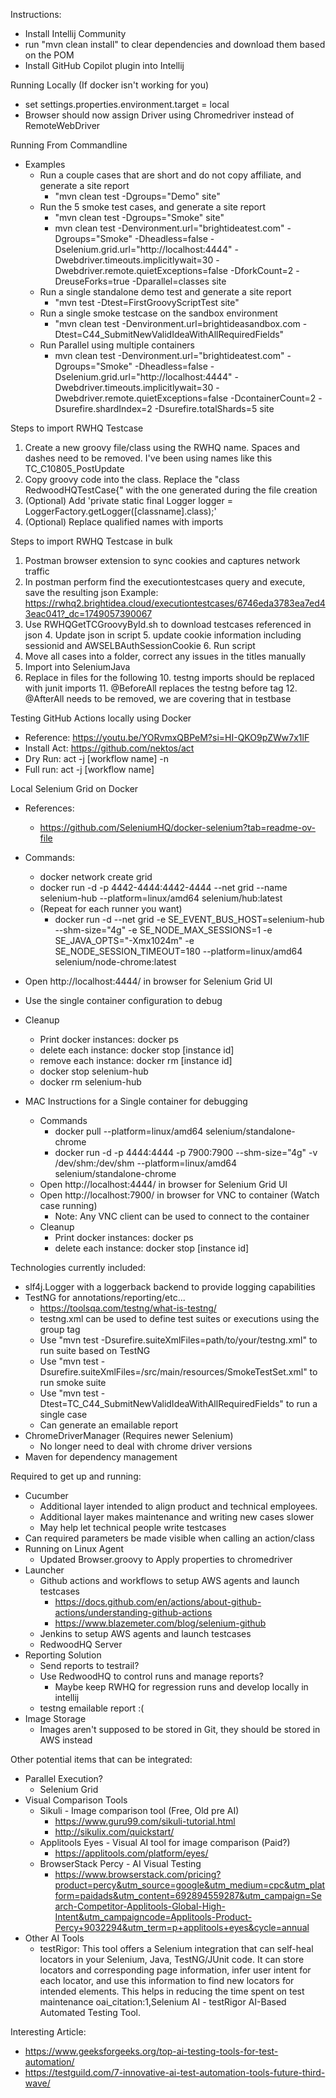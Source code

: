 Instructions:
* Install Intellij Community
* run "mvn clean install" to clear dependencies and download them based on the POM
* Install GitHub Copilot plugin into Intellij

Running Locally (If docker isn't working for you)
* set settings.properties.environment.target = local
* Browser should now assign Driver using Chromedriver instead of RemoteWebDriver

Running From Commandline
* Examples
  * Run a couple cases that are short and do not copy affiliate, and generate a site report
    * "mvn clean test -Dgroups="Demo" site"
  * Run the 5 smoke test cases, and generate a site report
    * "mvn clean test -Dgroups="Smoke" site"  
    * mvn clean test -Denvironment.url="brightideatest.com" -Dgroups="Smoke" -Dheadless=false -Dselenium.grid.url="http://localhost:4444" -Dwebdriver.timeouts.implicitlywait=30 -Dwebdriver.remote.quietExceptions=false -DforkCount=2 -DreuseForks=true -Dparallel=classes site 
  * Run a single standalone demo test and generate a site report
    * "mvn test -Dtest=FirstGroovyScriptTest site"  
  * Run a single smoke testcase on the sandbox environment
    * "mvn clean test -Denvironment.url=brightideasandbox.com -Dtest=C44_SubmitNewValidIdeaWithAllRequiredFields"
  * Run Parallel using multiple containers
    * mvn clean test -Denvironment.url="brightideatest.com" -Dgroups="Smoke" -Dheadless=false -Dselenium.grid.url="http://localhost:4444" -Dwebdriver.timeouts.implicitlywait=30 -Dwebdriver.remote.quietExceptions=false -DcontainerCount=2 -Dsurefire.shardIndex=2 -Dsurefire.totalShards=5 site


Steps to import RWHQ Testcase
1. Create a new groovy file/class using the RWHQ name. Spaces and dashes need to be removed. I've been using names like this TC_C10805_PostUpdate
2. Copy groovy code into the class. Replace the "class RedwoodHQTestCase{" with the one generated during the file creation
5. (Optional) Add 'private static final Logger logger = LoggerFactory.getLogger([classname].class);'
6. (Optional) Replace qualified names with imports

Steps to import RWHQ Testcase in bulk
1. Postman browser extension to sync cookies and captures network traffic
2. In postman perform find the executiontestcases query and execute, save the resulting json
   Example: https://rwhq2.brightidea.cloud/executiontestcases/6746eda3783ea7ed43eac041?_dc=1749057390067
3. Use RWHQGetTCGroovyById.sh to download testcases referenced in json
   4. Update json in script
   5. update cookie information including sessionid and AWSELBAuthSessionCookie
   6. Run script
7. Move all cases into a folder, correct any issues in the titles manually
8. Import into SeleniumJava
9. Replace in files for the following
   10. testng imports should be replaced with junit imports
   11. @BeforeAll replaces the testng before tag
   12. @AfterAll needs to be removed, we are covering that in testbase

Testing GitHub Actions locally using Docker
- Reference: https://youtu.be/YORvmxQBPeM?si=HI-QKO9pZWw7x1lF
- Install Act: https://github.com/nektos/act
- Dry Run: act -j [workflow name] -n
- Full run: act -j [workflow name]

Local Selenium Grid on Docker
* References:
  * https://github.com/SeleniumHQ/docker-selenium?tab=readme-ov-file
* Commands:
  * docker network create grid
  * docker run -d -p 4442-4444:4442-4444 --net grid --name selenium-hub --platform=linux/amd64 selenium/hub:latest
  * (Repeat for each runner you want)
    * docker run -d --net grid -e SE_EVENT_BUS_HOST=selenium-hub --shm-size="4g" -e SE_NODE_MAX_SESSIONS=1 -e SE_JAVA_OPTS="-Xmx1024m" -e SE_NODE_SESSION_TIMEOUT=180 --platform=linux/amd64 selenium/node-chrome:latest
* Open http://localhost:4444/ in browser for Selenium Grid UI
* Use the single container configuration to debug
* Cleanup
  * Print docker instances: docker ps
  * delete each instance: docker stop [instance id]
  * remove each instance: docker rm [instance id]
  * docker stop selenium-hub 
  * docker rm selenium-hub


* MAC Instructions for a Single container for debugging
  * Commands
    * docker pull --platform=linux/amd64 selenium/standalone-chrome
    * docker run -d -p 4444:4444 -p 7900:7900 --shm-size="4g" -v /dev/shm:/dev/shm --platform=linux/amd64 selenium/standalone-chrome
  * Open http://localhost:4444/ in browser for Selenium Grid UI
  * Open http://localhost:7900/ in browser for VNC to container (Watch case running)
    * Note: Any VNC client can be used to connect to the container 
  * Cleanup
    * Print docker instances: docker ps
    * delete each instance: docker stop [instance id]


Technologies currently included:
* slf4j.Logger with a loggerback backend to provide logging capabilities
* TestNG  for annotations/reporting/etc...
  * https://toolsqa.com/testng/what-is-testng/
  * testng.xml can be used to define test suites or executions using the group tag
  * Use "mvn test -Dsurefire.suiteXmlFiles=path/to/your/testng.xml" to run suite based on TestNG
  * Use "mvn test -Dsurefire.suiteXmlFiles=/src/main/resources/SmokeTestSet.xml" to run smoke suite
  * Use "mvn test -Dtest=TC_C44_SubmitNewValidIdeaWithAllRequiredFields" to run a single case
  * Can generate an emailable report
* ChromeDriverManager (Requires newer Selenium)
  * No longer need to deal with chrome driver versions
* Maven for dependency management

Required to get up and running:
* Cucumber
  * Additional layer intended to align product and technical employees.
  * Additional layer makes maintenance and writing new cases slower
  * May help let technical people write testcases
* Can required parameters be made visible when calling an action/class
* Running on Linux Agent
  * Updated Browser.groovy to Apply properties to chromedriver
* Launcher
  * Github actions and workflows to setup AWS agents and launch testcases
    * https://docs.github.com/en/actions/about-github-actions/understanding-github-actions
    * https://www.blazemeter.com/blog/selenium-github
  * Jenkins to setup AWS agents and launch testcases
  * RedwoodHQ Server
* Reporting Solution
  * Send reports to testrail?
  * Use RedwoodHQ to control runs and manage reports?
    * Maybe keep RWHQ for regression runs and develop locally in intellij
  * testng emailable report :(
* Image Storage
  * Images aren't supposed to be stored in Git, they should be stored in AWS instead

Other potential items that can be integrated:
* Parallel Execution?
  * Selenium Grid
* Visual Comparison Tools
  * Sikuli - Image comparison tool (Free, Old pre AI)
    * https://www.guru99.com/sikuli-tutorial.html
    * http://sikulix.com/quickstart/
  * Applitools Eyes - Visual AI tool for image comparison (Paid?)
    * https://applitools.com/platform/eyes/
  * BrowserStack Percy - AI Visual Testing
    * https://www.browserstack.com/pricing?product=percy&utm_source=google&utm_medium=cpc&utm_platform=paidads&utm_content=692894559287&utm_campaign=Search-Competitor-Applitools-Global-High-Intent&utm_campaigncode=Applitools-Product-Percy+9032294&utm_term=p+applitools+eyes&cycle=annual
* Other AI Tools
  * testRigor: This tool offers a Selenium integration that can self-heal locators in your Selenium, Java, TestNG/JUnit code. It can store locators and corresponding page information, infer user intent for each locator, and use this information to find new locators for intended elements. This helps in reducing the time spent on test maintenance oai_citation:1,Selenium AI - testRigor AI-Based Automated Testing Tool.

Interesting Article:
* https://www.geeksforgeeks.org/top-ai-testing-tools-for-test-automation/
* https://testguild.com/7-innovative-ai-test-automation-tools-future-third-wave/